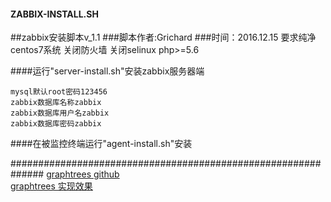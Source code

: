 #### ZABBIX-INSTALL.SH

##zabbix安装脚本v_1.1
###脚本作者:Grichard 
###时间：2016.12.15
     要求纯净centos7系统
     关闭防火墙
     关闭selinux 
     php>=5.6
 
####运行"server-install.sh"安装zabbix服务器端
 
    mysql默认root密码123456      
    zabbix数据库名称zabbix      
    zabbix数据库用户名zabbix      
    zabbix数据库密码zabbix      

####在被监控终端运行"agent-install.sh"安装
 
 
##############################################################
[graphtrees github](https://github.com/OneOaaS/graphtrees)  
[graphtrees 实现效果](http://t.cn/RqAeAxT)  

